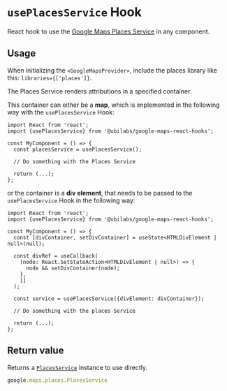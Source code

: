 # `usePlacesService` Hook

React hook to use the [Google Maps Places Service](https://developers.google.com/maps/documentation/javascript/reference/places-service) in any component.

## Usage

When initializing the `<GoogleMapsProvider>`, include the places library like this: `libraries={['places']}`.

The Places Service renders attributions in a specified container.

This container can either be a **map**, which is implemented in the following way with the `usePlacesService` Hook:

```tsx
import React from 'react';
import {usePlacesService} from '@ubilabs/google-maps-react-hooks';

const MyComponent = () => {
  const placesService = usePlacesService();

  // Do something with the Places Service

  return (...);
};
```

or the container is a **div element**, that needs to be passed to the `usePlacesService` Hook in the following way:

```tsx
import React from 'react';
import {usePlacesService} from '@ubilabs/google-maps-react-hooks';

const MyComponent = () => {
  const [divContainer, setDivContainer] = useState<HTMLDivElement | null>(null);

  const divRef = useCallback(
    (node: React.SetStateAction<HTMLDivElement | null>) => {
      node && setDivContainer(node);
    },
    []
  );

  const service = usePlacesService({divElement: divContainer});

  // Do something with the places Service

  return (...);
};
```


## Return value

Returns a [`PlacesService`](google.maps.places.PlacesService) instance to use directly.

```TypeScript
google.maps.places.PlacesService
```
